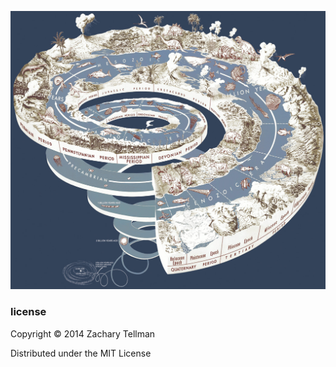 ![](doc/cambrian_explosion.jpg)

### license

Copyright © 2014 Zachary Tellman

Distributed under the MIT License